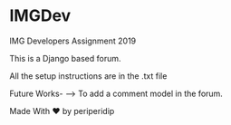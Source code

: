 # IMGDev
IMG Developers Assignment 2019

This is a Django based forum.

All the setup instructions are in the .txt file

Future Works-
 --> To add a comment model in the forum.




Made With ❤️ by periperidip
